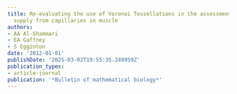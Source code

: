 ```yaml
---
title: Re-evaluating the use of Voronoi Tessellations in the assessment of oxygen
  supply from capillaries in muscle
authors:
- AA Al-Shammari
- EA Gaffney
- S Egginton
date: '2012-01-01'
publishDate: '2025-03-02T19:55:35.249959Z'
publication_types:
- article-journal
publication: '*Bulletin of mathematical biology*'
---
```

